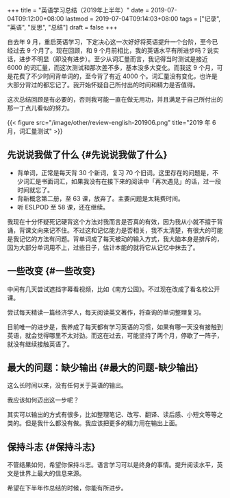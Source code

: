 +++
title = "英语学习总结（2019年上半年）"
date = 2019-07-04T09:12:00+08:00
lastmod = 2019-07-04T09:14:03+08:00
tags = ["记录", "英语", "反思", "总结"]
draft = false
+++

自去年 9 月，重启英语学习，下定决心这一次好好将英语提升一个台阶，至今已经过去 9 个月了。现在回顾，和 9 个月前相比，我的英语水平有所进步吗？说实话，进步不明显（即没有进步）。至少从词汇量而言，我记得当时测试是接近 6000 的词汇量，而这次测试和那次差不多，基本没多大变化。而我这 9 个月，可是花费了不少时间背单词的，至今背了有近 4000 个。词汇量没有变化，也许是大部分背过的都忘记了。我开始怀疑自己所付出的时间和精力是否值得。

这次总结回顾是有必要的，否则我可能一直在做无用功，并且满足于自己所付出的那一丁点儿看似的努力。

{{< figure src="/image/other/review-english-201906.png" title="2019 年 6 月，词汇量测试" >}}

<!--more-->


## 先说说我做了什么 {#先说说我做了什么}

-   背单词，正常是每天背 30 个新词，复习 70 个旧词。这里存在的问题是，不少词汇是书面词汇，如果我没有在接下来的阅读中「再次遇见」的话，过一段时间就忘了。
-   背新概念第二册，至 63 课，放弃了。主要问题是太耗费时间。
-   听 ESLPOD 至 58 课，还在继续。

我现在十分怀疑死记硬背这个方法对我而言是否真的有效，因为我从小就不擅于背诵，背课文向来记不住。不过这和记忆能力是否相关，我不太清楚，有很大的可能是我记忆的方法有问题。背单词成了每天被动的输入方式，我大脑本身是排斥的，因为大部分单词用不上，过些日子，估计本能的就将它从记忆中抹去了。


## 一些改变 {#一些改变}

中间有几天尝试遮挡字幕看视频，比如《南方公园》。不过现在改成了看名校公开课。

尝试每天精读一篇经济学人，每天阅读英文著作，将查询的单词整理复习。

目前唯一的进步是，我养成了每天都有学习英语的习惯，如果有哪一天没有接触到英语，就会觉得哪里不太对劲。而这在过去，可能坚持了两个月，停歇了一阵子，就没有继续接触英语了。


## 最大的问题：缺少输出 {#最大的问题-缺少输出}

这么长时间以来，没有任何关于英语的输出。

我应该如何迈出这一步呢？

其实可以输出的方式有很多，比如整理笔记、改写、翻译、读后感、小短文等等之类的。但是我什么都没有做。我应该把更多的精力用在输出上面。


## 保持斗志 {#保持斗志}

不管结果如何，希望你保持斗志。语言学习可以是终身的事情。提升阅读水平，英文是世界上最大的信息来源。

希望在下半年作总结的时候，你能有所进步。
